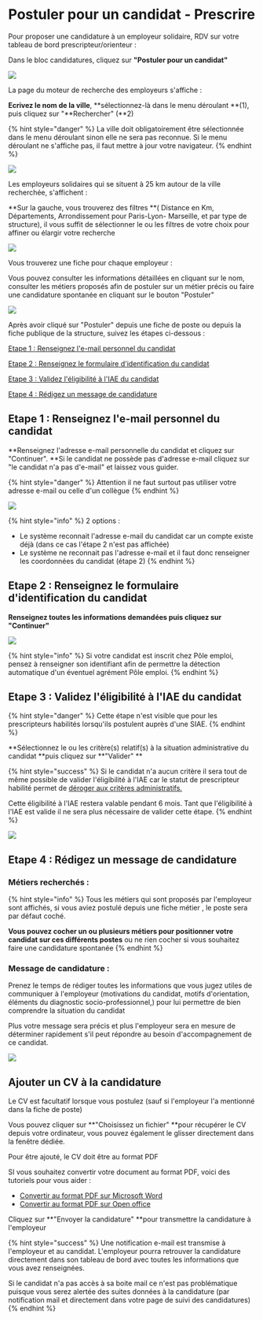 # Postuler pour un candidat - Prescrire

Pour proposer une candidature à un employeur solidaire, RDV sur votre tableau de bord prescripteur/orienteur :&#x20;

Dans le bloc candidatures, cliquez sur **"Postuler pour un candidat"**

![](<../.gitbook/assets/image (88).png>)

La page du moteur de recherche des employeurs s'affiche :&#x20;

**Ecrivez le nom de la ville**, **sélectionnez-là dans le menu déroulant **(1), puis cliquez sur "**Rechercher" (**2)

{% hint style="danger" %}
La ville doit obligatoirement être sélectionnée dans le menu déroulant sinon elle ne sera pas reconnue. Si le menu déroulant ne s'affiche pas, il faut mettre à jour votre navigateur.&#x20;
{% endhint %}

![](<../.gitbook/assets/image (90).png>)

Les employeurs solidaires qui se situent à 25 km autour de la ville recherchée, s'affichent :&#x20;

**Sur la gauche, vous trouverez des filtres **( Distance en Km, Départements, Arrondissement pour Paris-Lyon- Marseille, et par type de structure), il vous suffit de sélectionner le ou les filtres de votre choix pour affiner ou élargir votre recherche

![](<../.gitbook/assets/image (102).png>)

Vous trouverez une fiche pour chaque employeur :&#x20;

Vous pouvez consulter les informations détaillées en cliquant sur le nom, consulter les métiers proposés afin de postuler sur un métier précis ou faire une candidature spontanée en cliquant sur le bouton "Postuler"

![](<../.gitbook/assets/image (91).png>)

Après avoir cliqué sur "Postuler" depuis une fiche de poste ou depuis la fiche publique de la structure, suivez les étapes ci-dessous :

[Etape 1 : Renseignez l'e-mail personnel du candidat](postuler-pour-un-candidat.md#etape-1-renseignez-le-mail-personnel-du-candidat)

[Etape 2 :  Renseignez le formulaire d'identification du candidat](postuler-pour-un-candidat.md#etape-2-renseignez-le-formulaire-didentification-du-candidat)

[Etape 3 : Validez l'éligibilité à l'IAE du candidat](postuler-pour-un-candidat.md#etape-3-validez-leligibilite-a-liae-du-candidat)

[Etape 4 : Rédigez un message de candidature ](postuler-pour-un-candidat.md#etape-4-redigez-un-message-de-candidature)

## Etape 1 : Renseignez l'e-mail personnel du candidat

**Renseignez l'adresse e-mail personnelle du candidat et cliquez sur "Continuer". **Si le candidat ne possède pas d'adresse e-mail cliquez sur "le candidat n'a pas d'e-mail" et laissez vous guider.

{% hint style="danger" %}
Attention il ne faut surtout pas utiliser votre adresse e-mail ou celle d'un collègue
{% endhint %}

![](<../.gitbook/assets/image (105).png>)

{% hint style="info" %}
2 options :&#x20;

* Le système reconnait l'adresse e-mail du candidat car un compte existe déjà (dans ce cas l'étape 2 n'est pas affichée)
* Le système ne reconnait pas l'adresse e-mail et il faut donc renseigner les coordonnées du candidat (étape 2)
{% endhint %}

## Etape 2 :  Renseignez le formulaire d'identification du candidat

**Renseignez toutes les informations demandées **puis cliquez sur** "Continuer"**

![](<../.gitbook/assets/image (84).png>)

{% hint style="info" %}
Si votre candidat est inscrit chez Pôle emploi, pensez à renseigner son identifiant afin de permettre la détection automatique d'un éventuel agrément Pôle emploi.
{% endhint %}

## Etape 3 : Validez l'éligibilité à l'IAE du candidat&#x20;

{% hint style="danger" %}
Cette étape n'est visible que pour les prescripteurs habilités lorsqu'ils postulent auprès d'une SIAE.
{% endhint %}

**Sélectionnez le ou les  critère(s) relatif(s) à la situation administrative du candidat **puis cliquez sur **"Valider" **

{% hint style="success" %}
Si le candidat n'a aucun critère il sera tout de même possible de valider l'éligibilité à l'IAE car le statut de prescripteur habilité permet de [déroger aux critères administratifs.](../qui-est-eligible-iae-criteres-eligibilite/derogation-criteres.md)

Cette éligibilité à l'IAE restera valable pendant 6 mois. Tant que l'éligibilité à l'IAE est valide il ne sera plus nécessaire de valider cette étape.
{% endhint %}

![](<../.gitbook/assets/image (87).png>)

## Etape 4 : Rédigez un message de candidature&#x20;

### Métiers recherchés :&#x20;

{% hint style="info" %}
Tous les métiers qui sont proposés par l'employeur sont affichés, si vous aviez postulé depuis une fiche métier , le poste sera par défaut coché.

**Vous pouvez cocher un ou plusieurs métiers pour positionner votre candidat sur ces différents postes** ou ne rien cocher si vous souhaitez faire une candidature spontanée
{% endhint %}

### Message de candidature :&#x20;

Prenez le temps de rédiger toutes les informations que vous jugez utiles de communiquer à l'employeur (motivations du candidat, motifs d'orientation, éléments du diagnostic socio-professionnel,) pour lui permettre de bien comprendre la situation du candidat

Plus votre message sera précis et plus l'employeur sera en mesure de déterminer rapidement s'il peut répondre au besoin d'accompagnement de ce candidat.

![](<../.gitbook/assets/image (89).png>)

## Ajouter un CV à la candidature

Le CV est facultatif lorsque vous postulez (sauf si l'employeur l'a mentionné dans la fiche de poste)

Vous pouvez cliquer sur **"Choisissez un fichier" **pour récupérer le CV depuis votre ordinateur, vous pouvez également le glisser directement dans la fenêtre dédiée.

Pour être ajouté, le CV doit être au format PDF

SI vous souhaitez convertir votre document au format PDF, voici des tutoriels pour vous aider :

* [Convertir au format PDF sur Microsoft Word ](https://support.microsoft.com/fr-fr/office/convertir-ou-enregistrer-au-format-pdf-7d88593b-d509-4225-a05a-076723a40beb?ui=fr-FR\&rs=fr-FR\&ad=FR)
* [Convertir au format PDF sur Open office ](https://www.01net.com/astuces/creez-un-document-pdf-avec-openoffice-554400.html)



Cliquez sur **"Envoyer la candidature" **pour transmettre la candidature à l'employeur

{% hint style="success" %}
Une notification e-mail est transmise à l'employeur et au candidat. L'employeur pourra retrouver la candidature directement dans son tableau de bord avec toutes les informations que vous avez renseignées.&#x20;

Si le candidat n'a pas accès à sa boite mail ce n'est pas problématique puisque vous serez alertée des suites données à la candidature (par notification mail et directement dans votre page de suivi des candidatures)
{% endhint %}
